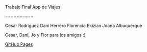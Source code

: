 Trabajo Final App de Viajes

==========

Cesar Rodriguez
Dani Herrero
Florencia Ekizian
Joana Albuquerque


Cesar, Dani, Jo y Flor para los amigos :)


[GitHub Pages](https://pages.github.com/)
